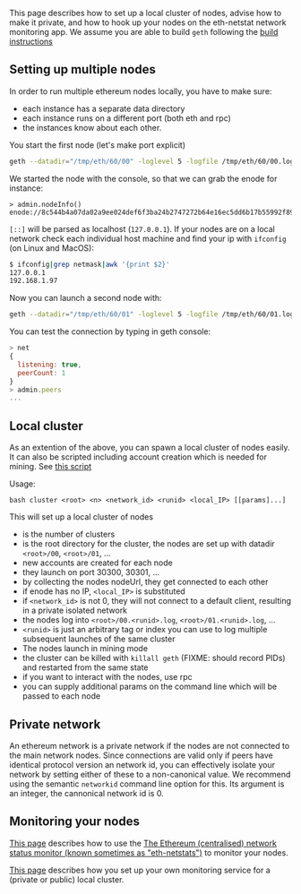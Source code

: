 This page describes how to set up a local cluster of nodes, advise how to make it private, and how to hook up your nodes on the eth-netstat network monitoring app. 
We assume you are able to build `geth` following the [build instructions](https://github.com/ethereum/go-ethereum/wiki/Building-Ethereum)

## Setting up multiple nodes

In order to run multiple ethereum nodes locally, you have to make sure:
- each instance has a separate data directory
- each instance runs on a different port (both eth and rpc)
- the instances know about each other.

You start the first node (let's make port explicit)
```bash
geth --datadir="/tmp/eth/60/00" -loglevel 5 -logfile /tmp/eth/60/00.log -port 30300 -rpc -rpcport 8100  console
```

We started the node with the console, so that we can grab the enode for instance:

```
> admin.nodeInfo()
enode://8c544b4a07da02a9ee024def6f3ba24b2747272b64e16ec5dd6b17b55992f8980b77938155169d9d33807e501729ecb42f5c0a61018898c32799ced152e9f0d7@9[::]:30303
```

`[::]` will be parsed as localhost (`127.0.0.1`). If your nodes are on a local network check each individual host machine and find your ip with `ifconfig` (on Linux and MacOS):

```bash
$ ifconfig|grep netmask|awk '{print $2}'
127.0.0.1
192.168.1.97
```

Now you can launch a second node with:

```bash
geth --datadir="/tmp/eth/60/01" -loglevel 5 -logfile /tmp/eth/60/01.log -port 30301 -rpc -rpcport 8101 -bootnodes="enode://8c544b4a07da02a9ee024def6f3ba24b2747272b64e16ec5dd6b17b55992f8980b77938155169d9d33807e501729ecb42f5c0a61018898c32799ced152e9f0d7@127.0.0.1:30303" 
```

You can test the connection  by typing in geth console:

```javascript
> net
{
  listening: true,
  peerCount: 1
}
> admin.peers
...
```

## Local cluster

As an extention of the above, you can spawn a local cluster of nodes easily. It can also be scripted including account creation which is needed for mining. 
See [this script](https://gist.github.com/zelig/adcbb8cd4e9c8259327c)

Usage:

```
bash cluster <root> <n> <network_id> <runid> <local_IP> [[params]...]
```

This will set up a local cluster of nodes
- <n> is the number of clusters
- <root> is the root directory for the cluster, the nodes are set up 
  with datadir `<root>/00`, `<root>/01`, ...
- new accounts are created for each node
- they launch on port 30300, 30301, ...
- by collecting the nodes nodeUrl, they get connected to each other
- if enode has no IP, `<local_IP>` is substituted
- if `<network_id>` is not 0, they will not connect to a default client,
  resulting in a private isolated network
- the nodes log into `<root>/00.<runid>.log`, `<root>/01.<runid>.log`, ...
- `<runid>` is just an arbitrary tag or index you can use to log multiple 
  subsequent launches of the same cluster
- The nodes launch in mining mode 
- the cluster can be killed with `killall geth` (FIXME: should record PIDs)
  and restarted from the same state
- if you want to interact with the nodes, use rpc
- you can supply additional params on the command line which will be passed 
  to each node

## Private network 

An ethereum network is a private network if the nodes are not connected to the main network nodes. Since connections are valid only if peers have identical protocol version an network id, you can effectively isolate your network by setting either of these to a non-canonical value. We recommend using the semantic `networkid` command line option for this. Its argument is an integer, the cannonical network id is 0.

## Monitoring your nodes

[This page](https://github.com/ethereum/wiki/wiki/Network-Status) describes how to use the [The Ethereum (centralised) network status monitor (known sometimes as "eth-netstats")](http://eth-netstats.herokuapp.com) to monitor your nodes.

[This page](https://github.com/ethereum/go-ethereum/wiki/Setting-up-monitoring-on-local-cluster) describes how you set up your own monitoring service for a (private or public) local cluster.
